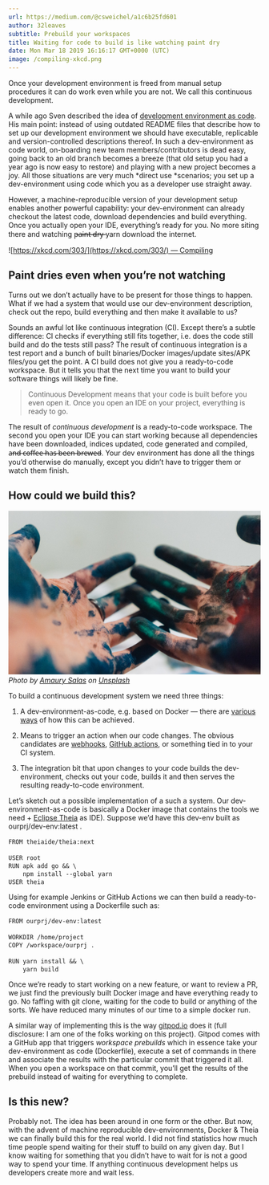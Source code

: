 ```yaml
---
url: https://medium.com/@csweichel/a1c6b25fd601
author: 32leaves
subtitle: Prebuild your workspaces
title: Waiting for code to build is like watching paint dry
date: Mon Mar 18 2019 16:16:17 GMT+0000 (UTC)
image: /compiling-xkcd.png
---
```


Once your development environment is freed from manual setup procedures it can do work even while you are not. We call this continuous development.

A while ago Sven described the idea of [development environment as code](/blog/dev-env-as-code). His main point: instead of using outdated README files that describe how to set up our development environment we should have executable, replicable and version-controlled descriptions thereof. In such a dev-environment as code world, on-boarding new team members/contributors is dead easy, going back to an old branch becomes a breeze (that old setup you had a year ago is now easy to restore) and playing with a new project becomes a joy. All those situations are very much *direct use *scenarios; you set up a dev-environment using code which you as a developer use straight away.

However, a machine-reproducible version of your development setup enables another powerful capability: your dev-environment can already checkout the latest code, download dependencies and build everything. Once you actually open your IDE, everything’s ready for you. No more siting there and watching p̵̶̵a̵̶̵i̵̶̵n̵̶̵t̵̶̵ ̵̶̵d̵̶̵r̵̶̵y̵̶̵ yarn download the internet.

![[https://xkcd.com/303/](https://xkcd.com/303/) — Compiling](/compiling-xkcd.png)

## Paint dries even when you’re not watching

Turns out we don’t actually have to be present for those things to happen. What if we had a system that would use our dev-environment description, check out the repo, build everything and then make it available to us?

Sounds an awful lot like continuous integration (CI). Except there’s a subtle difference: CI checks if everything still fits together, i.e. does the code still build and do the tests still pass? The result of continuous integration is a test report and a bunch of built binaries/Docker images/update sites/APK files/you get the point. A CI build does not give you a ready-to-code workspace. But it tells you that the next time you want to build your software things will likely be fine.
> Continuous Development means that your code is built before you even open it. Once you open an IDE on your project, everything is ready to go.

The result of *continuous development* is a ready-to-code workspace. The second you open your IDE you can start working because all dependencies have been downloaded, indices updated, code generated and compiled, a̶n̶d̶ ̶c̶o̶f̶f̶e̶e̶ ̶h̶a̶s̶ ̶b̶e̶e̶n̶ ̶b̶r̶e̶w̶e̶d̶. Your dev environment has done all the things you’d otherwise do manually, except you didn’t have to trigger them or watch them finish.

## How could we build this?

![Photo by [Amaury Salas](https://unsplash.com/photos/IhXrWDckZOQ?utm_source=unsplash&utm_medium=referral&utm_content=creditCopyText) on [Unsplash](https://unsplash.com/?utm_source=unsplash&utm_medium=referral&utm_content=creditCopyText)](./prebuilds/colored-hands.jpg)*Photo by [Amaury Salas](https://unsplash.com/photos/IhXrWDckZOQ?utm_source=unsplash&utm_medium=referral&utm_content=creditCopyText) on [Unsplash](https://unsplash.com/?utm_source=unsplash&utm_medium=referral&utm_content=creditCopyText)*

To build a continuous development system we need three things:

1. A dev-environment-as-code, e.g. based on Docker — there are [various ways](/blog/dev-env-as-code#dev-environment-as-code) of how this can be achieved.

1. Means to trigger an action when our code changes. The obvious candidates are [webhooks](https://developer.github.com/webhooks/), [GitHub actions](https://github.com/features/actions), or something tied in to your CI system.

1. The integration bit that upon changes to your code builds the dev-environment, checks out your code, builds it and then serves the resulting ready-to-code environment.

Let’s sketch out a possible implementation of a such a system. Our dev-environment-as-code is basically a Docker image that contains the tools we need + [Eclipse Theia](https://www.theia-ide.org/) as IDE). Suppose we’d have this dev-env built as ourprj/dev-env:latest .

    FROM theiaide/theia:next

    USER root
    RUN apk add go && \
        npm install --global yarn
    USER theia

Using for example Jenkins or GitHub Actions we can then build a ready-to-code environment using a Dockerfile such as:

    FROM ourprj/dev-env:latest

    WORKDIR /home/project
    COPY /workspace/ourprj .

    RUN yarn install && \
        yarn build

Once we’re ready to start working on a new feature, or want to review a PR, we just find the previously built Docker image and have everything ready to go. No faffing with git clone, waiting for the code to build or anything of the sorts. We have reduced many minutes of our time to a simple docker run.

A similar way of implementing this is the way [gitpod.io](https://gitpod.io) does it (full disclosure: I am one of the folks working on this project). Gitpod comes with a GitHub app that triggers *workspace prebuilds* which in essence take your dev-environment as code (Dockerfile), execute a set of commands in there and associate the results with the particular commit that triggered it all. When you open a workspace on that commit, you’ll get the results of the prebuild instead of waiting for everything to complete.

## Is this new?

Probably not. The idea has been around in one form or the other. But now, with the advent of machine reproducible dev-environments, Docker & Theia we can finally build this for the real world. I did not find statistics how much time people spend waiting for their stuff to build on any given day. But I know waiting for something that you didn’t have to wait for is not a good way to spend your time. If anything continuous development helps us developers create more and wait less.
